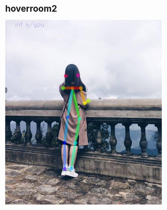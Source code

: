 # hoverroom2
![alt text](https://raw.githubusercontent.com/khangprolxag/hoverroom2/master/main.jpg)
